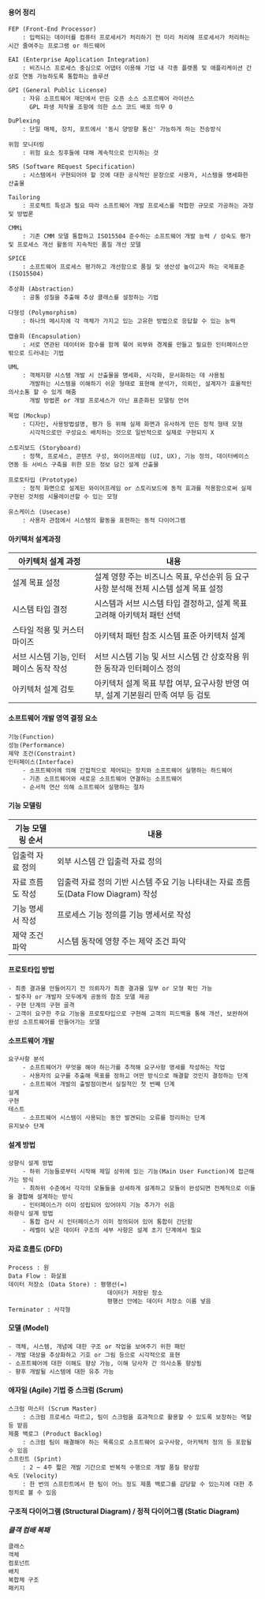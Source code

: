 #### 용어 정리
    FEP (Front-End Processor)
        : 입력되는 데이터를 컴퓨터 프로세서가 처리하기 전 미리 처리해 프로세서가 처리하는 시간 줄여주는 프로그램 or 하드웨어

    EAI (Enterprise Application Integration)
        : 비즈니스 프로세스 중심으로 어댑터 이용해 기업 내 각종 플랫폼 및 애플리케이션 간 상호 연동 가능하도록 통합하는 솔루션

    GPI (General Public License)
        : 자유 소프트웨어 재단에서 만든 오픈 소스 소프르웨어 라이선스
          GPL 파생 저작물 조항에 의한 소스 코드 배포 의무 O

    DuPlexing
        : 단일 매체, 장치, 포트에서 '동시 양방향 통신' 가능하게 하는 전송방식

    위험 모니터링
        : 위험 요소 징후들에 대해 계속적으로 인지하는 것

    SRS (Software REquest Specification)
        : 시스템에서 구현되어야 할 것에 대한 공식적인 문장으로 사용자, 시스템을 명세화한 산출물

    Tailoring
        : 프로젝트 특성과 필요 따라 소프트웨어 개발 프로세스를 적합한 규모로 가공하는 과정 및 방법론
    
    CMMi
        : 기존 CMM 모델 통합하고 ISO15504 준수하는 소프트웨어 개발 능력 / 성숙도 평가 및 프로세스 개선 활동의 지속적인 품질 개선 모델
    
    SPICE
        : 소프트웨어 프로세스 평가하고 개선함으로 품질 및 생산성 높이고자 하는 국제표준 (ISO15504)

    추상화 (Abstraction) 
        : 공통 성질을 추출해 추상 클래스를 설정하는 기법

    다형성 (Polymorphism)
        : 하나의 메시지에 각 객체가 가지고 있는 고유한 방법으로 응답할 수 있는 능력

    캡슐화 (Encapsulation)
        : 서로 연관된 데이터와 함수를 함께 묶어 외부와 경계를 만들고 필요한 인터페이스만 밖으로 드러내는 기법

    UML
        : 객체지향 시스템 개발 시 산출물을 명세화, 시각화, 문서화하는 데 사용됨
          개발하는 시스템을 이해하기 쉬운 형태로 표현해 분석가, 의뢰인, 설계자가 효율적인 의사소통 할 수 있게 해줌
          개발 방법론 or 개발 프로세스가 아닌 표준화된 모델링 언어

    목업 (Mockup)
        : 디자인, 사용방법설명, 평가 등 위해 실제 화면과 유사하게 만든 정적 형태 모형
          시각적으로만 구성요소 배치하는 것으로 일반적으로 실제로 구현되지 X

    스토리보드 (Storyboard)
        : 정책, 프로세스, 콘텐츠 구성, 와이어프레임 (UI, UX), 기능 정의, 데이터베이스 연동 등 서비스 구축을 위한 모든 정보 담긴 설계 산출물

    프로토타입 (Prototype)
        : 정적 화면으로 설계된 와이어프레임 or 스토리보드에 동적 효과를 적용함으로써 실제 구현된 것처럼 시뮬레이션할 수 있는 모형

    유스케이스 (Usecase)
        : 사용자 관점에서 시스템의 활동을 표현하는 동적 다이어그램

#### 아키텍처 설계과정
| 아키텍처 설계 과정 | 내용 |
| --- | --- |
| 설계 목표 설정 | 설계 영향 주는 비즈니스 목표, 우선순위 등 요구사항 분석해 전체 시스템 설계 목표 설정 |
| 시스템 타입 결정 | 시스템과 서브 시스템 타입 결정하고, 설계 목표 고려해 아키텍처 패턴 선택 |
| 스타일 적용 및 커스터마이즈 | 아키텍처 패턴 참조 시스템 표준 아키텍처 설계 |
| 서브 시스템 기능, 인터페이스 동작 작성 | 서브 시스템 기능 및 서브 시스템 간 상호작용 위한 동작과 인터페이스 정의 |
| 아키텍처 설계 검토 | 아키텍처 설계 목표 부합 여부, 요구사항 반영 여부, 설계 기본원리 만족 여부 등 검토


#### 소프트웨어 개발 영역 결정 요소
    기능(Function)
    성능(Performance)
    제약 조건(Constraint)
    인터페이스(Interface)
        - 소프트웨어에 의해 간접적으로 제어되는 장치와 소프트웨어 실행하는 하드웨어
        - 기존 소프트웨어와 새로운 소프트웨어 연결하는 소프트웨어
        - 순서적 연산 의해 소프트웨어 실행하는 절차


#### 기능 모델링
| 기능 모델링 순서 | 내용 |
| --- | --- |
| 입출력 자료 정의 | 외부 시스템 간 입출력 자료 정의 |
| 자료 흐름도 작성 | 입출력 자료 정의 기반 시스템 주요 기능 나타내는 자료 흐름도(Data Flow Diagram) 작성 |
| 기능 명세서 작성 | 프로세스 기능 정의를 기능 명세서로 작성 |
| 제약 조건 파악 | 시스템 동작에 영향 주는 제약 조건 파악 |


#### 프로토타입 방법
    - 최종 결과물 만들어지기 전 의뢰자가 최종 결과물 일부 or 모형 확인 가능
    - 발주자 or 개발자 모두에게 공동의 참조 모델 제공
    - 구현 단계의 구현 골격
    - 고객이 요구한 주요 기능을 프로토타입으로 구현해 고객의 피드백을 통해 개선, 보완하여 완성 소프트웨어를 만들어가는 모델


#### 소프트웨어 개발
    요구사항 분석
        - 소프트웨어가 무엇을 해야 하는가를 추적해 요구사항 명세를 작성하는 작업
        - 사용자의 요구를 추출해 목표를 정하고 어떤 방식으로 해결할 것인지 결정하는 단계
        - 소프트웨어 개발의 출발점이면서 실질적인 첫 번째 단계
    설계
    구현
    테스트
        - 소프트웨어 시스템이 사용되는 동안 발견되는 오류를 정리하는 단계
    유지보수 단계


#### 설계 방법
    상향식 설계 방법
        - 하위 기능들로부터 시작해 제일 상위에 있는 기능(Main User Function)에 접근해가는 방식
        - 최하위 수준에서 각각의 모듈들을 상세하게 설계하고 모듈이 완성되면 전체적으로 이들을 결합해 설계하는 방식
        - 인터페이스가 이미 성립되어 있어야지 기능 추가가 쉬음
    하향식 설계 방법
        - 통합 검사 시 인터페이스가 이미 정의되어 있어 통합이 간단함
        - 레벨이 낮은 데이터 구조의 세부 사항은 설계 초기 단계에서 필요


#### 자료 흐름도 (DFD)
    Process : 원
    Data Flow : 화살표
    데이터 저장소 (Data Store) : 평행선(=)
                                데이터가 저장된 장소
                                평행선 안에는 데이터 저장소 이름 넣음
    Terminator : 사각형


#### 모델 (Model)
    - 객체, 시스템, 개념에 대한 구조 or 작업을 보여주기 위한 패턴
    - 개발 대상을 추상화하고 기호 or 그림 등으로 시각적으로 표현
    - 소프트웨어에 대한 이해도 향상 가능, 이해 당사자 간 의사소통 향상됨
    - 향후 개발될 시스템에 대한 유추 가능


#### 애자일 (Agile) 기법 중 스크럼 (Scrum)
    스크럼 마스터 (Scrum Master)
        : 스크럼 프로세스 따르고, 팀이 스크럼을 효과적으로 활용할 수 있도록 보장하는 역할 등 맡음
    제품 백로그 (Product Backlog)
        : 스크럼 팀이 해결해야 하는 목록으로 소프트웨어 요구사항, 아키텍처 정의 등 포함될 수 있음
    스프린트 (Sprint)
        : 2 ~ 4주 짧은 개발 기간으로 반복적 수행으로 개발 품질 향상함
    속도 (Velocity)
        : 한 번의 스프린트에서 한 팀이 어느 정도 제품 백로그를 감당할 수 있는지에 대한 추정치로 볼 수 있음


#### 구조적 다이어그램 (Structural Diagram) / 정적 다이어그램 (Static Diagram)
***클객 컴배 복패***

    클래스
    객체
    컴포넌트
    배치
    복합체 구조
    패키지





